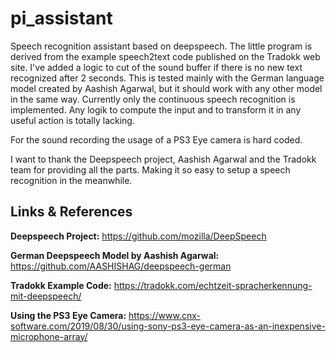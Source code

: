 # pi_assistant
Speech recognition assistant based on deepspeech. The little program is derived from the example speech2text code published on the Tradokk web site. I've added a logic to cut of the sound buffer if there is no new text recognized after 2 seconds. This is tested mainly with the German language model created by Aashish Agarwal, but it should work with any other model in the same way. Currently only the continuous speech recognition is implemented. Any logik to compute the input and to transform it in any useful action is totally lacking.

For the sound recording the usage of a PS3 Eye camera is hard coded.

I want to thank the Deepspeech project, Aashish Agarwal and the Tradokk team for providing all the parts. Making it so easy to setup a speech recognition in the meanwhile.

## Links & References

**Deepspeech Project:** https://github.com/mozilla/DeepSpeech

**German Deepspeech Model by Aashish Agarwal:** https://github.com/AASHISHAG/deepspeech-german

**Tradokk Example Code:** https://tradokk.com/echtzeit-spracherkennung-mit-deepspeech/

**Using the PS3 Eye Camera:** https://www.cnx-software.com/2019/08/30/using-sony-ps3-eye-camera-as-an-inexpensive-microphone-array/

